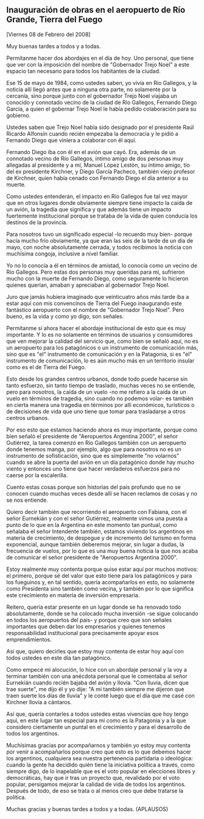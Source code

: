 Inauguración de obras en el aeropuerto de Río Grande, Tierra del Fuego
----------------------------------------------------------------------

[Viernes 08 de Febrero del 2008]

Muy buenas tardes a todos y a todas.

Permítanme hacer dos abordajes en el día de hoy. Uno personal, que tiene
que ver con la imposición del nombre de "Gobernador Trejo Noel" a este
espacio tan necesario para todos los habitantes de la ciudad.

Ese 15 de mayo de 1984, como ustedes saben, yo vivía en Río Gallegos, y
la noticia allí llegó antes que a ninguna otra parte, no solamente por
la cercanía, sino porque junto con el gobernador Trejo Noel viajaba un
conocido y connotado vecino de la ciudad de Río Gallegos, Fernando Diego
García, a quien el gobernar Trejo Noel le había pedido colaboración para
su gobierno.

Ustedes saben que Trejo Noel había sido designado por el presidente Raúl
Ricardo Alfonsín cuando recién empezaba la democracia y le pidió a
Fernando Diego que viniera a colaborar con él aquí.

Fernando Diego iba con él en el avión que cayó. Era, además de un
connotado vecino de Río Gallegos, íntimo amigo de dos personas muy
allegadas al presidente y a mí, Manuel López Lestón, su íntimo amigo,
tío del ex presidente Kirchner, y Diego García Pacheco, también viejo
profesor de Kirchner, quien había cenado con Fernando Diego el día
anterior a su muerte.

Como ustedes entenderán, el impacto en Río Gallegos fue tal vez mayor
que en otros lugares donde obviamente siempre tiene impacto la caída de
un avión, la tragedia que significa y que además tiene un impacto
fuertemente institucional porque se trataba de la vida de quien conducía
los destinos de la provincia.

Para nosotros tuvo un significado especial -lo recuerdo muy bien- porque
hacía mucho frío obviamente, ya que eran las seis de la tarde de un día
de mayo, con noche absolutamente cerrada, y todos recibimos la noticia
con muchísima congoja, inclusive a nivel familiar.

Yo no lo conocía a él en términos de amistad, lo conocía como un vecino
de Río Gallegos. Pero estas dos personas muy queridas para mí, sufrieron
mucho con la muerte de Fernando Diego, como seguramente lo hicieron
quienes querían, amaban y apreciaban al gobernador Trejo Noel.

Juro que jamás hubiera imaginado que veinticuatro años más tarde iba a
estar aquí con mis convencinos de Tierra del Fuego inaugurando este
fantástico aeropuerto con el nombre de "Gobernador Trejo Noel". Pero
bueno, es la vida y como yo digo, son señales.

Permítanme sí ahora hacer el abordaje institucional de esto que es muy
importante. Y lo es no solamente en términos de usuarios y consumidores
que ven mejorar la calidad del servicio que, como bien se señaló aquí,
no es un aeropuerto para los patagónicos o un instrumento de
comunicación más, sino que es "el" instrumento de comunicación y en la
Patagonia, si es "el" instrumento de comunicación, lo es aún mucho más
en un territorio insular como es el de Tierra del Fuego.

Esto desde los grandes centros urbanos, donde todo puede hacerse sin
tanto esfuerzo, sin tanto tiempo de traslado, muchas veces no se
entiende, pero para nosotros, la caída de un vuelo -no me refiero a la
caída de un vuelo en términos de tragedia, sino cuando no podemos volar-
es también en cierta manera una tragedia en términos por allí
económicos, turísticos o de decisiones de vida que uno tiene que tomar
para trasladarse a otros centros urbanos.

Por eso esto que estamos haciendo ahora es muy importante, porque como
bien señaló el presidente de "Aeropuertos Argentina 2000", el señor
Gutiérrez, la tarea comenzó en Río Gallegos también con un aeropuerto
donde tenemos manga, por ejemplo, algo que para nosotros no es un
instrumento de sofisticación, sino que es simplemente "no volarnos"
cuando se abre la puerta del avión en un día patagónico donde hay mucho
viento y entonces uno tiene que hacer verdaderos esfuerzos para no
caerse por la escalerilla.

Cuento estas cosas porque son historias del país profundo que no se
conocen cuando muchas veces desde allí se hacen reclamos de cosas y no
se nos entiende.

Quiero decir también que recorriendo el aeropuerto con Fabiana, con el
señor Eurnekián y con el señor Gutiérrez, realmente vimos una puesta a
punto de lo que en la Argentina en este momento tan puntual, como
señalaba el señor Intendente también, estamos viviendo los argentinos en
materia de crecimiento, de despegue y de incremento del turismo en forma
exponencial, aunque también deberemos mejorar, sin lugar a dudas, la
frecuencia de vuelos, por lo que es una muy buena noticia la que nos
acaba de comunicar el señor presidente de "Aeropuertos Argentina 2000".

Estoy realmente muy contenta porque quise estar aquí por muchos motivos:
el primero, porque sé del valor que esto tiene para los patagónicos y
para los fueguinos y, en tal sentido, quería acompañarlos en esto, no
solamente como Presidenta sino también como vecina, y también por lo que
significa este crecimiento en materia de inversión empresaria.

Reitero, quería estar presente en un lugar donde se ha renovado todo
absolutamente, donde se ha colocado mucha inversión -se sigue colocando
en todos los aeropuertos del país- y porque creo que son señales
importantes que deben dar los empresarios y quienes tenemos
responsabilidad institucional para precisamente apoyar esos
emprendimientos.

Así que, quiero decirles que estoy muy contenta de estar hoy aquí con
todos ustedes en este día tan patagónico.

Como empecé mi alocución, lo hice con un abordaje personal y la voy a
terminar también con una anécdota personal que le comentaba al señor
Eurnekián cuando recién bajaba del avión y llovía. "Con lluvia, dicen
que trae suerte", me dijo él y yo dije: "A mí también siempre me dijeron
que traen suerte los días de lluvia" y le conté luego que el día que me
casé con Kirchner llovía a cántaros.

Así que, quería contarles a todos ustedes estas vivencias que hoy tengo
aquí, en este lugar tan especial para mí como es la Patagonia y a la que
considero ciertamente un puntal en el crecimiento y para el desarrollo
de todos los argentinos.

Muchísimas gracias por acompañarnos y también yo estoy muy contenta por
venir a acompañarlos porque creo que esto es lo que debemos hacer los
argentinos, cualquiera sea nuestra pertenencia partidaria o ideológica:
cuando la gente ha decidido quién tiene la iniciativa política a través,
como siempre digo, de lo inapelable que es el voto popular en elecciones
libres y democráticas, hay que ir tras un proyecto que, revalidado por
el voto popular, persigamos mejorar la calidad de vida de todos los
argentinos. Después de todo, de eso se trata o al menos creo que debe
tratarse la política.

Muchas gracias y buenas tardes a todos y a todas. (APLAUSOS)

